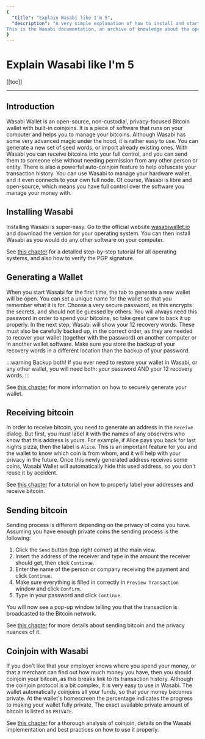 ```yaml
---
{
  "title": "Explain Wasabi like I'm 5",
  "description": "A very simple explanation of how to install and start Wasabi Wallet, as well as receiving, sending, and coinjoining. 
This is the Wasabi documentation, an archive of knowledge about the open-source, non-custodial and privacy-focused Bitcoin wallet for desktop."
}
---
```


# Explain Wasabi like I'm 5

[[toc]]

---

## Introduction

Wasabi Wallet is an open-source, non-custodial, privacy-focused Bitcoin wallet with built-in coinjoins.
It is a piece of software that runs on your computer and helps you to manage your bitcoins.
Although Wasabi has some very advanced magic under the hood, it is rather easy to use.
You can generate a new set of seed words, or import already existing ones.
With Wasabi you can receive bitcoins into your full control, and you can send them to someone else without needing permission from any other person or entity.
There is also a powerful auto-coinjoin feature to help obfuscate your transaction history.
You can use Wasabi to manage your hardware wallet, and it even connects to your own full node.
Of course, Wasabi is libre and open-source, which means you have full control over the software you manage your money with.

## Installing Wasabi

Installing Wasabi is super-easy.
Go to the official website [wasabiwallet.io](https://wasabiwallet.io) and download the version for your operating system.
You can then install Wasabi as you would do any other software on your computer.

See [this chapter](/using-wasabi/InstallPackage.md) for a detailed step-by-step tutorial for all operating systems, and also how to verify the PGP signature.

## Generating a Wallet

When you start Wasabi for the first time, the tab to generate a new wallet will be open.
You can set a unique name for the wallet so that you remember what it is for.
Choose a very secure password, as this encrypts the secrets, and should not be guessed by others.
You will always need this password in order to spend your bitcoins, so take great care to back it up properly.
In the next step, Wasabi will show your 12 recovery words.
These must also be carefully backed up, in the correct order, as they are needed to recover your wallet (together with the password) on another computer or in another wallet software.
Make sure you store the backup of your recovery words in a different location than the backup of your password.

:::warning Backup both!
If you ever need to restore your wallet in Wasabi, or any other wallet, you will need both: your password AND your 12 recovery words.
:::

See [this chapter](/using-wasabi/WalletGeneration.md) for more information on how to securely generate your wallet.

## Receiving bitcoin

In order to receive bitcoin, you need to generate an address in the `Receive` dialog.
But first, you must label it with the names of any observers who know that this address is yours.
For example, if Alice pays you back for last nights pizza, then the label is `Alice`.
This is an important feature for you and the wallet to know which coin is from whom, and it will help with your privacy in the future.
Once this newly generated address receives some coins, Wasabi Wallet will automatically hide this used address, so you don't reuse it by accident.

See [this chapter](/using-wasabi/Receive.md) for a tutorial on how to properly label your addresses and receive bitcoin.

## Sending bitcoin

Sending process is different depending on the privacy of coins you have. Assuming you have enough private coins the sending process is the following:

1. Click the `Send` button (top right corner) at the main view.
2. Insert the address of the receiver and type in the amount the receiver should get, then click `Continue`.
3. Enter the name of the person or company receiving the payment and click `Continue`.
4. Make sure everything is filled in correctly in `Preview Transaction` window and click `Confirm`.
5. Type in your password and click `Continue`.

You will now see a pop-up window telling you that the transaction is broadcasted to the Bitcoin network.

See [this chapter](/using-wasabi/Send.md) for more details about sending bitcoin and the privacy nuances of it.

## Coinjoin with Wasabi

If you don't like that your employer knows where you spend your money, or that a merchant can find out how much money you have, then you should coinjoin your bitcoin, as this breaks link to its transaction history.
Although the coinjoin protocol is a bit complex, it is very easy to use in Wasabi.
The wallet automatically coinjoins all your funds, so that your money becomes private.
At the wallet's homescreen the percentage indicates the progress to making your wallet fully private.
The exact available private amount of bitcoin is listed as `PRIVATE`.

See [this chapter](/using-wasabi/CoinJoin.md) for a thorough analysis of coinjoin, details on the Wasabi implementation and best practices on how to use it properly.
